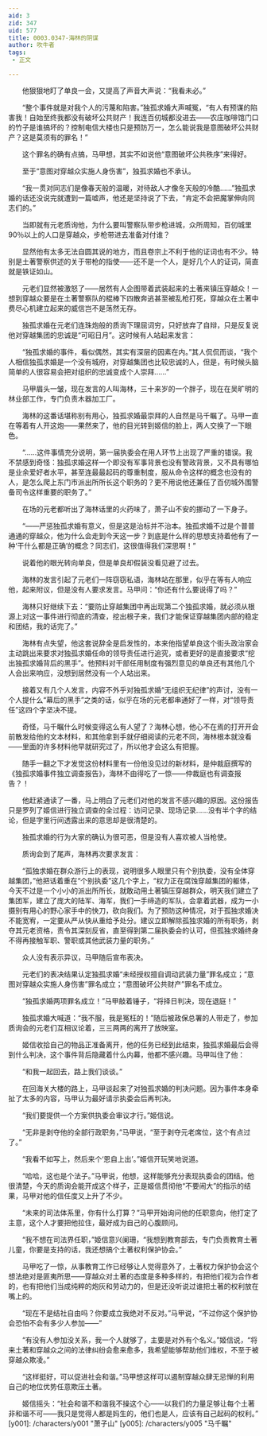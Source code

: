 ```yaml
---
aid: 3
zid: 347
uid: 577
title: 0003.0347-海林的阴谋
author: 吹牛者
tags: 
 - 正文

---
```




　　他狠狠地盯了单良一会，又提高了声音大声说：“我看未必。”

　　“整个事件就是对我个人的污蔑和陷害。”独孤求婚大声喊冤，“有人有预谋的陷害我！自始至终我都没有破坏公共财产！我连百仞城都没进去——农庄咖啡馆门口的竹子是谁搞坏的？控制电信大楼也只是预防万一，怎么能说我是意图破坏公共财产？这是莫须有的罪名！”

　　这个罪名的确有点搞，马甲想，其实不如说他“意图破坏公共秩序”来得好。

　　至于“意图对穿越众实施人身伤害”，独孤求婚也不承认。

　　“我一贯对同志们是像春天般的温暖，对待敌人才像冬天般的冷酷……”独孤求婚的话还没说完就遭到一篇嘘声，他还是坚持说了下去，“肯定不会把魔掌伸向同志们的。”

　　当即就有元老质询他，为什么要叫警察队带步枪进城，众所周知，百仞城里90％以上的人口是穿越众，步枪带进去准备对付谁？

　　显然他有太多无法自圆其说的地方，而且卷宗上不利于他的证词也有不少。特别是土著警察供述的关于带枪的指使——还不是一个人，是好几个人的证词，简直就是铁证如山。

　　元老们显然被激怒了——居然有人企图带着武装起来的土著来镇压穿越众！一想到穿越众要是在土著警察队的棍棒下四散奔逃甚至被乱枪打死，穿越众在土著中费尽心机建立起来的威信岂不是荡然无存。

　　独孤求婚在元老们连珠炮般的质询下理屈词穷，只好放弃了自辩，只是反复说他对穿越集团的忠诚是“可昭日月”。这时候有人站起来发言：

　　“独孤求婚的事件，看似偶然，其实有深层的因素在内。”其人侃侃而谈，“我个人相信独孤求婚是一个没有城府，对穿越集团也比较忠诚的人，但是，有时候头脑简单的人很容易会把对组织的忠诚变成个人崇拜……”

　　马甲眉头一皱，现在发言的人叫海林，三十来岁的一个胖子，现在在吴旷明的林业部工作，专门负责木器加工厂。

　　海林的这番话堪称别有用心，独孤求婚最崇拜的人自然是马千瞩了。马甲一直在等着有人开这炮——果然来了，他的目光转到姬信的脸上，两人交换了一下眼色。

　　“……这件事情充分说明，第一届执委会在用人环节上出现了严重的错误。我不禁感到奇怪：独孤求婚这样一个即没有军事背景也没有警政背景，又不具有哪怕是业余爱好者水平，甚至连最最起码的尊重制度，服从命令这样的概念也没有的人，是怎么爬上东门市派出所所长这个职务的？更不用说他还兼任了百仞城外围警备司令这样重要的职务了。”

　　在场的元老都听出了海林话里的火药味了，萧子山不安的挪动了一下身子。

　　“——严惩独孤求婚有意义，但是这是治标并不治本。独孤求婚不过是个普普通通的穿越众，他为什么会走到今天这一步？到底是什么样的思想支持着他有了一种‘干什么都是正确’的概念？同志们，这很值得我们深思啊！”

　　说着他的眼光转向单良，但是单良却假装没看见避了过去。

　　海林的发言引起了元老们一阵窃窃私语，海林站在那里，似乎在等有人响应他，起来附议，但是没有人要求发言。马甲问：“你还有什么要说得了吗？”

　　海林只好继续下去：“要防止穿越集团中再出现第二个独孤求婚，就必须从根源上对这一事件进行彻底的清查，挖出根子来，我们才能保证穿越集团内部的稳定和团结，我的话完了。”

　　海林有点失望，他这套说辞全是启发性的，本来他指望单良这个街头政治家会主动跳出来要求对独孤求婚任命的领导责任进行追究，或者更好的是直接要求“挖出独孤求婚背后的黑手”。他预料对干部任用制度有强烈意见的单良还有其他几个人会出来响应，没想到居然没有一个人站出来。

　　接着又有几个人发言，内容不外乎对独孤求婚“无组织无纪律”的声讨，没有一个人提什么“幕后的黑手”之类的话，似乎在场的元老都串通好了一样，对“领导责任”这四个字坚决不提。

　　奇怪，马千瞩什么时候变得这么有人望了？海林心想，他心不在焉的打开开会前散发给他的文本材料，和其他拿到手就仔细阅读的元老不同，海林根本就没看——里面的许多材料他早就研究过了，所以他才会这么有把握。

　　随手一翻之下才发觉这份材料里有一份他没见过的新材料，是仲裁庭撰写的《独孤求婚事件独立调查报告》，海林不由得吃了一惊——仲裁庭也有调查报告？！

　　他赶紧通读了一番，马上明白了元老们对他的发言不感兴趣的原因。这份报告只是罗列了姬信进行独立调查的全过程：访问记录、现场记录……没有半个字的结论，但是字里行间透露出来的意思却是很清楚的。

　　独孤求婚的行为大家的确认为很可恶，但是没有人喜欢被人当枪使。

　　质询会到了尾声，海林再次要求发言：

　　“孤独求婚在群众游行上的表现，说明很多人眼里只有个别执委，没有全体穿越集团，”他把话着重在“个别执委”这几个字上，“权力正在腐蚀穿越集团的躯体，今天不过是一个小小的派出所所长，就敢动用土著镇压穿越群众，明天我们建立了集团军，建立了庞大的陆军、海军，我们一手缔造的军队，会拿着武器，成为一小摄别有用心的野心家手中的快刀，砍向我们。为了预防这种情况，对于孤独求婚决不能宽宥，一定要从严从快从重给予处分。建议立即解除孤独求婚的所有职务，剥夺其元老资格，责令其深刻反省，直至得到第二届执委会的认可，但孤独求婚终身不得再接触军职、警职或其他武装力量的职务。”

　　众人没有表示异议，马甲随后宣布表决。

　　元老们的表决结果认定独孤求婚“未经授权擅自调动武装力量”罪名成立；“意图对穿越众实施人身伤害”罪名成立；“意图破坏公共财产”罪名不成立。

　　“独孤求婚两项罪名成立！”马甲敲着锤子，“将择日判决，现在退庭！”

　　独孤求婚大喊道：“我不服，我是冤枉的！”随后被政保总署的人带走了，参加质询会的元老们互相议论着，三三两两的离开了放映室。

　　姬信收拾自己的物品正准备离开，他的任务已经到此结束，独孤求婚最后会得到什么判决，这个事件背后隐藏着什么内幕，他都不感兴趣。马甲叫住了他：

　　“和我一起回去，路上我们谈谈。”

　　在回海关大楼的路上，马甲谈起来了对独孤求婚的判决问题。因为事件本身牵扯了太多的内容，马甲认为最好请示执委会后再判决。

　　“我们要提供一个方案供执委会审议才行。”姬信说。

　　“无非是剥夺他的全部行政职务，”马甲说，“至于剥夺元老席位，这个有点过了。”

　　“我看不如写上，然后来个‘恩自上出’。”姬信开玩笑地说道。

　　“哈哈，这也是个法子。”马甲说，他想，这样能够充分表现执委会的团结。他很清楚，今天的质询会能开成这个样子，正是姬信贯彻他“不要闹大”的指示的结果，马甲对他的信任度又上升了不少。

　　“未来的司法体系里，你有什么打算？”马甲开始询问他的任职意向，他打定了主意，这个人才要把他拉住，最好成为自己的心腹顾问。

　　“我不想在司法界任职，”姬信意兴阑珊，“我想到教育部去，专门负责教育土著儿童，你要是支持的话，我还想搞个土著权利保护协会。”

　　马甲吃了一惊，从事教育工作已经够让人觉得意外了，土著权力保护协会这个想法绝对是匪夷所思——穿越众对土著的态度是多种多样的，有把他们视为合作者的，也有把他们当成纯粹的炮灰和劳动力的，但是还没听说过谁把土著的权利放在嘴上的。

　　“现在不是结社自由吗？你要成立我绝对不反对。”马甲说，“不过你这个保护协会恐怕不会有多少人参加——”

　　“有没有人参加没关系，我一个人就够了，主要是对外有个名义。”姬信说，“将来土著和穿越众之间的法律纠纷会愈来愈多，我希望能够帮助他们维权，不至于被穿越众欺凌。”

　　“这样挺好，可以促进社会和谐。”马甲想这样可以遏制穿越众肆无忌惮的利用自己的地位优势任意欺压土著。

　　姬信摇头：“社会和谐不和谐我不操这个心——以我们的力量足够让每个土著非和谐不可——我只是觉得人都是妈生的，他们也是人，应该有自己起码的权利。”
[y001]: /characters/y001 "萧子山"
[y005]: /characters/y005 "马千瞩"


